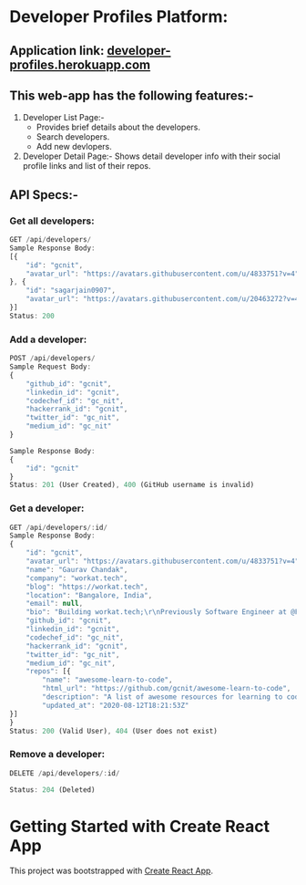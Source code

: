 # Developer Profiles Platform:

## Application link: <a target="_blank" href='http://developer-profiles.herokuapp.com/'>developer-profiles.herokuapp.com</a>

## This web-app has the following features:-

<ol>
	<li>Developer List Page:- 
		<ul><li> Provides brief details about the developers.</li>
		<li> Search developers.</li>
		<li> Add new devlopers.</li>
		</ul>
</li>

<li>Developer Detail Page:- Shows detail developer info with their social profile links and list of their repos.

</li>
</ol>

## API Specs:-

### Get all developers:

```js
GET /api/developers/
Sample Response Body:
[{
	"id": "gcnit",
	"avatar_url": "https://avatars.githubusercontent.com/u/4833751?v=4"
}, {
	"id": "sagarjain0907",
	"avatar_url": "https://avatars.githubusercontent.com/u/20463272?v=4"
}]
Status: 200
```

### Add a developer:

```js
POST /api/developers/
Sample Request Body:
{
	"github_id": "gcnit",
	"linkedin_id": "gcnit",
	"codechef_id": "gc_nit",
	"hackerrank_id": "gcnit",
	"twitter_id": "gc_nit",
	"medium_id": "gc_nit"
}

Sample Response Body:
{
	"id": "gcnit"
}
Status: 201 (User Created), 400 (GitHub username is invalid)
```

### Get a developer:

```js
GET /api/developers/:id/
Sample Response Body:
{
	"id": "gcnit",
	"avatar_url": "https://avatars.githubusercontent.com/u/4833751?v=4",
	"name": "Gaurav Chandak",
	"company": "workat.tech",
	"blog": "https://workat.tech",
	"location": "Bangalore, India",
	"email": null,
	"bio": "Building workat.tech;\r\nPreviously Software Engineer at @Flipkart, @microsoft and @tracxn",
	"github_id": "gcnit",
	"linkedin_id": "gcnit",
	"codechef_id": "gc_nit",
	"hackerrank_id": "gcnit",
	"twitter_id": "gc_nit",
	"medium_id": "gc_nit",
	"repos": [{
		"name": "awesome-learn-to-code",
		"html_url": "https://github.com/gcnit/awesome-learn-to-code",
		"description": "A list of awesome resources for learning to code",
		"updated_at": "2020-08-12T18:21:53Z"
}]
}
Status: 200 (Valid User), 404 (User does not exist)
```

### Remove a developer:

```js
DELETE /api/developers/:id/

Status: 204 (Deleted)
```




# Getting Started with Create React App

This project was bootstrapped with [Create React App](https://github.com/facebook/create-react-app).
